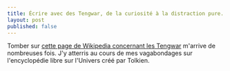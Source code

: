```yaml
---
title: Écrire avec des Tengwar, de la curiosité à la distraction pure.
layout: post
published: false
---
```

Tomber sur [cette page de Wikipedia concernant les Tengwar](http://fr.wikipedia.org/wiki/Tengwar) m'arrive de nombreuses fois. J'y atterris au cours de mes vagabondages sur l'encyclopédie libre sur l'Univers créé par Tolkien.